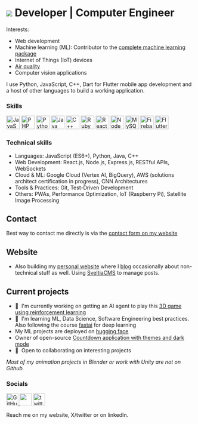 ![](https://user-images.githubusercontent.com/18350557/176309783-0785949b-9127-417c-8b55-ab5a4333674e.gif) 
Developer | Computer Engineer
========================================================================================================================================

Interests: 
* Web development
* Machine learning (ML): Contributor to the [complete machine learning package](https://github.com/Nyandwi/machine_learning_complete/)
*  Internet of Things (IoT) devices
*   [Air quality](https://airanalysis.netlify.app/)
*   Computer vision applications
  
I use Python, JavaScript, C++, Dart for Flutter mobile app development and a host of other languages to build a working application.  

### Skills


<p align="left">
<a href="https://developer.mozilla.org/en-US/docs/Web/JavaScript" target="_blank" rel="noreferrer"><img src="https://raw.githubusercontent.com/danielcranney/readme-generator/main/public/icons/skills/javascript-colored.svg" width="36" height="36" alt="JavaScript" /></a>
<a href="https://www.php.net/" target="_blank" rel="noreferrer"><img src="https://raw.githubusercontent.com/danielcranney/readme-generator/main/public/icons/skills/php-colored.svg" width="36" height="36" alt="PHP" /></a>
<a href="https://www.python.org/" target="_blank" rel="noreferrer"><img src="https://raw.githubusercontent.com/danielcranney/readme-generator/main/public/icons/skills/python-colored.svg" width="36" height="36" alt="Python" /></a>
<a href="https://www.oracle.com/java/" target="_blank" rel="noreferrer"><img src="https://raw.githubusercontent.com/danielcranney/readme-generator/main/public/icons/skills/java-colored.svg" width="36" height="36" alt="Java" /></a>
<a href="https://docs.microsoft.com/en-us/cpp/?view=msvc-170" target="_blank" rel="noreferrer"><img src="https://raw.githubusercontent.com/danielcranney/readme-generator/main/public/icons/skills/cplusplus-colored.svg" width="36" height="36" alt="C++" /></a>
<a href="https://www.ruby-lang.org/en/" target="_blank" rel="noreferrer"><img src="https://raw.githubusercontent.com/danielcranney/readme-generator/main/public/icons/skills/ruby-colored.svg" width="36" height="36" alt="Ruby" /></a>
<a href="https://reactjs.org/" target="_blank" rel="noreferrer"><img src="https://raw.githubusercontent.com/danielcranney/readme-generator/main/public/icons/skills/react-colored.svg" width="36" height="36" alt="React" /></a>
<a href="https://nodejs.org/en/" target="_blank" rel="noreferrer"><img src="https://raw.githubusercontent.com/danielcranney/readme-generator/main/public/icons/skills/nodejs-colored.svg" width="36" height="36" alt="NodeJS" /></a>
<a href="https://www.mysql.com/" target="_blank" rel="noreferrer"><img src="https://raw.githubusercontent.com/danielcranney/readme-generator/main/public/icons/skills/mysql-colored.svg" width="36" height="36" alt="MySQL" /></a>
<a href="https://firebase.google.com/" target="_blank" rel="noreferrer"><img src="https://raw.githubusercontent.com/danielcranney/readme-generator/main/public/icons/skills/firebase-colored.svg" width="36" height="36" alt="Firebase" /></a>
<a href="https://flutter.dev/" target="_blank" rel="noreferrer"><img src="https://raw.githubusercontent.com/danielcranney/readme-generator/main/public/icons/skills/flutter-colored.svg" width="36" height="36" alt="Flutter" /></a>
</p>

### Technical skills

- Languages: JavaScript (ES6+), Python, Java, C++
- Web Development: React.js, Node.js, Express.js, RESTful APIs, WebSockets
- Cloud & ML: Google Cloud (Vertex AI, BigQuery), AWS (solutions architect certification in progress), CNN Architectures
- Tools & Practices: Git, Test-Driven Development
- Others: PWAs, Performance Optimization, IoT (Raspberry Pi), Satellite Image Processing



## Contact
Best way to contact me directly is via the [contact form on my website](https://rdjarbeng.github.io/RDjarbeng/about/#contact-form)

## Website
* Also building my [personal website](https://rdjarbeng.github.io/) where I [blog](https://rdjarbeng.github.io/RDjarbeng/posts) occasionally about non-technical stuff as well. Using [SveltiaCMS](https://github.com/sveltia/sveltia-cms) to manage posts.
## Current projects
* 🚀  I'm currently working on getting an AI agent to play this [3D game using reinforcement learning](https://github.com/RDjarbeng/3d-character-game)
* 🧠  I'm learning ML, Data Science, Software Engineering best practices. Also following the course [fastai](https://course.fast.ai/) for deep learning
* My ML projects are deployed on [hugging face](https://huggingface.co/rdjarbeng)
* Owner of open-source [Countdown application with themes and dark mode](http://rcountdown.netlify.app/)
* 🤝  Open to collaborating on interesting projects

_Most of my animation projects in Blender or work with Unity are not on Github._

### Socials

<p align="left">
  <a href="https://www.github.com/rdjarbeng/" target="_blank" rel="noreferrer">
  <img src="https://github.com/user-attachments/assets/a92b5110-4923-43a5-ac96-278dbf4eaf72"
    width="32" height="32" alt="GitHub"/>
</a>
  <a href="https://www.linkedin.com/in/richarddjarbeng/" target="_blank" rel="noreferrer"><img src="https://raw.githubusercontent.com/danielcranney/readme-generator/main/public/icons/socials/linkedin.svg" width="32" height="32" /></a>
  <a href="https://www.twitter.com/DjarbengRichard" target="_blank" rel="noreferrer">
    <img src="https://github.com/user-attachments/assets/ce226641-4a80-434e-b113-175c3598d5de" width="32" height="32" alt="twitter" /></a>
</p>

Reach me on my website, X/twitter or on linkedIn.

